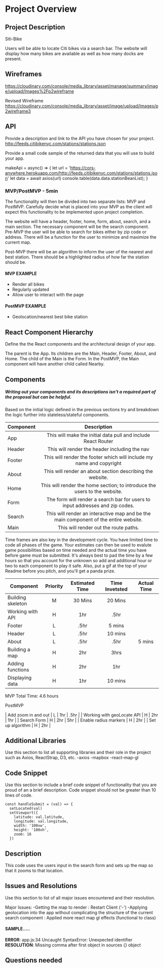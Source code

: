 # Project Overview


## Project Description

Siti-Bike

Users will be able to locate Citi bikes via a search bar. The website will display how many bikes are available as well as how many docks are present.

## Wireframes

https://cloudinary.com/console/media_library/asset/manage/summary/image/upload/Images%2Fp2wireframe

Revised Wireframe
https://cloudinary.com/console/media_library/asset/image/upload/Images/p2wireframe3

## API

Provide a description and link to the API you have chosen for your project.
http://feeds.citibikenyc.com/stations/stations.json

Provide a small code sample of the returned data that you will use to build your app.

makeApi = async() => {
    let url = 'https://cors-anywhere.herokuapp.com/http://feeds.citibikenyc.com/stations/stations.json'
    let data = await axios(url)
    console.table(data.data.stationBeanList);
  }
### MVP/PostMVP - 5min

The functionality will then be divided into two separate lists: MVP and PostMVP.  Carefully decide what is placed into your MVP as the client will expect this functionality to be implemented upon project completion.  

The website will have a header, footer, home, form, about, search, and a main section. The necessary component will be the search component. Pre-MVP the user will be able to search for bikes either by zip code or address. There will be a function for the user to minimize and maximize the current map.

Post-MVP there will be an algorithm to inform the user of the nearest and best station. There should be a highlighted radius of how far the station should be.

#### MVP EXAMPLE
- Render all bikes
- Regularly updated
- Allow user to interact with the page

#### PostMVP EXAMPLE

- Geolocation/nearest best bike station


## React Component Hierarchy

Define the the React components and the architectural design of your app.

The parent is the App. Its children are the Main, Header, Footer, About, and Home. The child of the Main is the Form. In the PostMVP, the Main component will have another child called Nearby.

## Components
##### Writing out your components and its descriptions isn't a required part of the proposal but can be helpful.

Based on the initial logic defined in the previous sections try and breakdown the logic further into stateless/stateful components.

| Component | Description |
| --- | :---: |  
| App | This will make the initial data pull and include React Router|
| Header | This will render the header including the nav |
| Footer | This will render the footer which will include my name and copyright |
| About | This will render an about section describing the website. |
| Home | This will render the home section; to introduce the users to the website. |
| Form | The form will render a search bar for users to input addresses and zip codes. |
| Search | This will render an interactive map and be the main component of the entire website. |
| Main | This will render out the route paths. |


Time frames are also key in the development cycle.  You have limited time to code all phases of the game.  Your estimates can then be used to evalute game possibilities based on time needed and the actual time you have before game must be submitted. It's always best to pad the time by a few hours so that you account for the unknown so add and additional hour or two to each component to play it safe. Also, put a gif at the top of your Readme before you pitch, and you'll get a panda prize.

| Component | Priority | Estimated Time | Time Invetsted | Actual Time |
| --- | :---: |  :---: | :---: | :---: |
| Building skeleton | M | 30 Mins | 20 Mins |
| Working with API | H | 1hr | .5hr |
| Footer | L | .5hr | 5 mins |
| Header | L | .5hr | 10 mins |
| About | L | .5hr | .5hr | 5 mins |
| Building a map | H | 2hr | 3hrs |
| Adding functions | H | 2hr | 1hr |
| Displaying data | H | 1hr | 10 mins |

MVP Total Time: 4.6 hours

PostMVP

| Add zoom in and out | L | 1hr | .5hr |
| Working with geoLocate API | H | 2hr | 1hr |
| Search Form | H | 2hr | 5hr |
| Enable radius markers | H | 2hr |
| Set up algorithm | H | 2hr |


## Additional Libraries
 Use this section to list all supporting libraries and their role in the project such as Axios, ReactStrap, D3, etc.
 -axios
 -mapbox
 -react-map-gl

## Code Snippet

Use this section to include a brief code snippet of functionality that you are proud of an a brief description.  Code snippet should not be greater than 10 lines of code.

```
const handleSubmit = (val) => {
  setLocated(val)
  setViewport({
    latitude: val.latitude,
    longitude: val.longitude,
    width: '100vw',
    height: '100vh',
    zoom: 16
  })
```
## Description
  This code uses the users input in the search form and sets up the map so that it zooms to that location.

## Issues and Resolutions
 Use this section to list of all major issues encountered and their resolution.

 Major Issues:
 -Getting the map to render : Restart Client ('-')
 -Applying geolocation into the app without complicating the structure of the current search component : Applied more react map gl effects
 (functional to class)

#### SAMPLE.....
**ERROR**: app.js:34 Uncaught SyntaxError: Unexpected identifier                                
**RESOLUTION**: Missing comma after first object in sources {} object

## Questions needed
